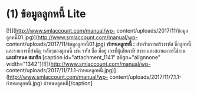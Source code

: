 # (1)	ข้อมูลลูกหนี้  Lite

[![](http://www.smlaccount.com/manual/wp-
content/uploads/2017/11/ข้อมูลลูกหนี้01.jpg)](http://www.smlaccount.com/manual/wp-
content/uploads/2017/11/ข้อมูลลูกหนี้01.jpg)   **กำหนดลูกหนี้ :**
สำหรับการสร้างรหัส ชื่อลูกหนี้ และรายการที่สำคัญ หลักๆของลูกหนี้ เช่น รหัส
ชื่อ ที่อยู่ เลขที่ผู้เสียภาษี สาขา และสถานะการใช้งาน**และกำหนด สมาชิก**
[caption id="attachment_1141" align="alignnone"
width="1342"][![](http://www.smlaccount.com/manual/wp-
content/uploads/2017/11/7.1.1-กำหนดลูกหนี้.jpg)](http://www.smlaccount.com/manual/wp-
content/uploads/2017/11/7.1.1-กำหนดลูกหนี้.jpg) กำหนดลูกหนี้[/caption]  

